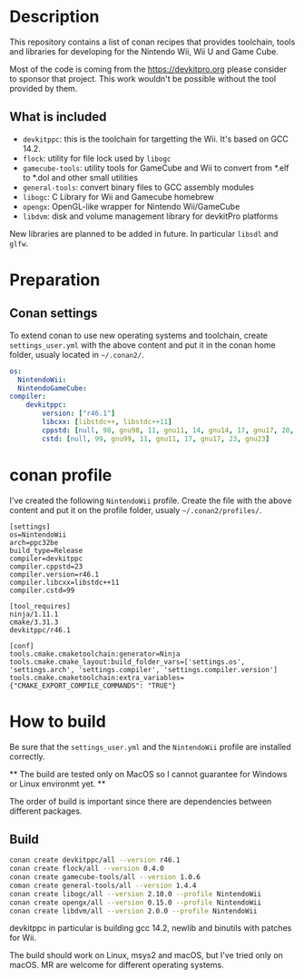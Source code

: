 # Description

This repository contains a list of conan recipes that provides toolchain, tools and libraries for developing for the Nintendo Wii, Wii U and Game Cube.

Most of the code is coming from the https://devkitpro.org please consider to sponsor that project. This work wouldn't be possible without the tool provided by them.

## What is included

- `devkitppc`: this is the toolchain for targetting the Wii. It's based on GCC 14.2.
- `flock`: utility for file lock used by `libogc`
- `gamecube-tools`: utility tools for GameCube and Wii to convert from *.elf to *.dol and other small utilities
- `general-tools`: convert binary files to GCC assembly modules
- `libogc`: C Library for Wii and Gamecube homebrew
- `opengx`: OpenGL-like wrapper for Nintendo Wii/GameCube
- `libdvm`: disk and volume management library for devkitPro platforms

New libraries are planned to be added in future. In particular `libsdl` and `glfw`.

# Preparation

## Conan settings

To extend conan to use new operating systems and toolchain, create `settings_user.yml` with the above content and put it in the conan home folder, usualy located in `~/.conan2/`.

```YAML
os:
  NintendoWii:
  NintendoGameCube:
compiler:
    devkitppc:
        version: ["r46.1"]
        libcxx: [libstdc++, libstdc++11]
        cppstd: [null, 98, gnu98, 11, gnu11, 14, gnu14, 17, gnu17, 20, gnu20, 23, gnu23, 26, gnu26]
        cstd: [null, 99, gnu99, 11, gnu11, 17, gnu17, 23, gnu23]
```

# conan profile

I've created the following `NintendoWii` profile. Create the file with the above content and put it on the profile folder, usualy `~/.conan2/profiles/`.

```
[settings]
os=NintendoWii
arch=ppc32be
build_type=Release
compiler=devkitppc
compiler.cppstd=23
compiler.version=r46.1
compiler.libcxx=libstdc++11
compiler.cstd=99

[tool_requires]
ninja/1.11.1
cmake/3.31.3
devkitppc/r46.1

[conf]
tools.cmake.cmaketoolchain:generator=Ninja
tools.cmake.cmake_layout:build_folder_vars=['settings.os', 'settings.arch', 'settings.compiler', 'settings.compiler.version']
tools.cmake.cmaketoolchain:extra_variables={"CMAKE_EXPORT_COMPILE_COMMANDS": "TRUE"}
```

# How to build

Be sure that the `settings_user.yml` and the `NintendoWii` profile are installed correctly.

** The build are tested only on MacOS so I cannot guarantee for Windows or Linux environmt yet. **

The order of build is important since there are dependencies between different packages.

## Build

```Bash
conan create devkitppc/all --version r46.1
conan create flock/all --version 0.4.0
conan create gamecube-tools/all --version 1.0.6
coman create general-tools/all --version 1.4.4
conan create libogc/all --version 2.10.0 --profile NintendoWii
conan create opengx/all --version 0.15.0 --profile NintendoWii  
conan create libdvm/all --version 2.0.0 --profile NintendoWii
```

devkitppc in particular is building gcc 14.2, newlib and binutils with patches for Wii.

The build  should work on Linux, msys2 and macOS, but I've tried only on macOS. MR are welcome for different operating systems.